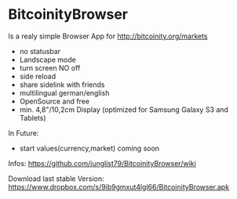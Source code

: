 BitcoinityBrowser
==============

Is a realy simple Browser App for http://bitcoinity.org/markets

* no statusbar 
* Landscape mode
* turn screen NO off
* side reload
* share sidelink with friends
* multilingual german/english
* OpenSource and free
* min. 4,8"/10,2cm Display (optimized for Samsung Galaxy S3 and Tablets)

In Future:
   * start values(currency,market) coming soon

Infos:
https://github.com/junglist79/BitcoinityBrowser/wiki

Download last stable Version:
https://www.dropbox.com/s/9ib9gmxut4lgl66/BitcoinityBrowser.apk
